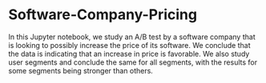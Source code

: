 # Software-Company-Pricing
In this Jupyter notebook, we study an A/B test by a software company that is looking to possibly increase the price of its software. We conclude that the data is indicating that an increase in price is favorable. We also study user segments and conclude the same for all segments, with the results for some segments being stronger than others. 
